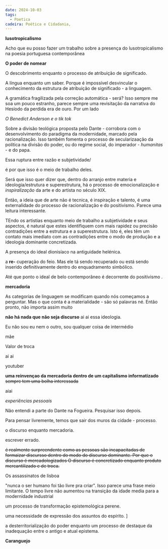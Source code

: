 ```yaml
---
date: 2024-10-03
tags:
  - Poetica
cadeira: Poética e Cidadania,
---
```







**lusotropicalismo** 


Acho que eu posso fazer um trabalho sobre a presença do lusotropicalismo na poesia portuguesa contemporânea


**O poder de nomear**

O descobrimento enquanto o processo de atribuição de significado.

A língua enquanto um saber. Porque é impossível desvincular o conhecimento da estrutura de atribuição de significado - a linguagem. 

A gramática fragilizada pela correção automática  - será? Isso sempre me soa um pouco estranho, parece sempre uma revisitação da narrativa do Hesíodo da perdida era de ouro. Por um lado 



*O Benedict Anderson e o tik tok*


Sobre a divisão teológica proposta pelo Dante - corrobora com o desenvolvimento do paradigma da modernidade, marcado pela racionalização. Isso também fomenta o processo de secularizaação da política na divisão do poder, ou do regime social, do imperador - *humanitas*  - e do papa.


Essa ruptura entre razão e subjetividade/

é por que isso é o meio de trabalho deles. 

Será que isso quer dizer que, dentro do arranjo entre materia e ideologia/estrutura e superestrutura, há o processo de emocionalização e *inspiralização* da arte e do artista no século XIX. 

Então, a ideia que de arte não é tecnica, é inspiração e talento, é uma externalidade do processo de racionalização e do positivismo. Parece uma leitura interessante. 

TEndo os artistias enquanto meio de trabalho a subjetividade e seus aspectos, é natural que estes identifiquem com mais rapidez ou precisão contradições entre a estrutura e a superestrutura. Isto é, eles têm um contato mais imediato com as contradições entre o modo de produção e a ideologia dominante concretizada.


A presença do ideal dionisíaco na antiguidade helénica. 


a **re-** cuperação do feio. Mas ele tá sendo recuperado ou está sendo inserido definitivamente dentro do enquadramento simbólico. 

Até que ponto o ideal de belo contemporâneo é decorrente do positivismo . 


**mercadoria** 


As categorias de linguagem se modificam quando nós começamos a perguntar. Mas o que conta é a materialidade - são só palavras né. Então pronto, não importa assim muito

**não há nada que não seja discurso** ai ai essa ideologia. 

Eu não sou eu nem o outro, sou qualquer coisa de intermédio


mãe

Valor de troca


ai ai


youtuber

**uma reinvençao da mercadoria dentro de um capitalismo informatizado**
~~sempre tem uma bolha interessada~~

aiai







*experiências pessoais*


Não entendi a parte do Dante na Fogueira. Pesquisar isso depois.

Para pensar livremente, temos que sair dos muros da cidade - processo.

o discurso enquanto mercadoria. 

escrever errado.


~~é realmente surpreendente como as pessoas são incapacitadas de formaizar discursso dentro do modo do discurso dominante. Por que o discurso é mercadologizados O discurso é concretizado enquanto produto mercantilizado e de troca.~~

Os assassinatos de lisboa

"nunca o ser humano foi tão livre pra criar". Isso parece uma frase meio limitante. O tempo livre não aumentou na transição da idade media para a modernidade industrial 

um processo de transformação epistemológica perene. 

uma necessidade de expressão dos assuntos do espírito.
]


a desterritorialização do poder enquanto um processo de destaque da inadequação entre o antigo e atual epistema. 


**Caranguejo**

